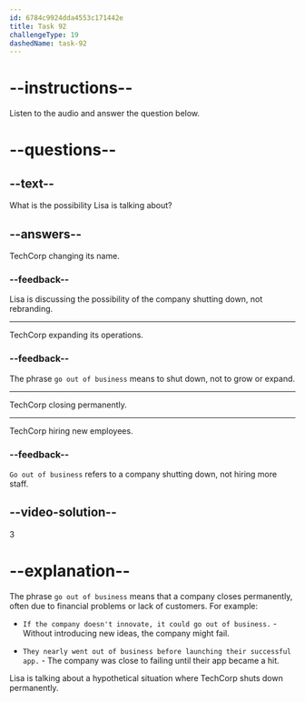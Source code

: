 ```yaml
---
id: 6784c9924dda4553c171442e
title: Task 92
challengeType: 19
dashedName: task-92
---
```


<!-- (Audio) Lisa: Hey Tom, have you ever thought about what would happen if TechCorp went out of business? -->

# --instructions--

Listen to the audio and answer the question below.

# --questions--

## --text--

What is the possibility Lisa is talking about?

## --answers--

TechCorp changing its name.

### --feedback--

Lisa is discussing the possibility of the company shutting down, not rebranding.

---

TechCorp expanding its operations.

### --feedback--

The phrase `go out of business` means to shut down, not to grow or expand.

---

TechCorp closing permanently.

---

TechCorp hiring new employees.

### --feedback--

`Go out of business` refers to a company shutting down, not hiring more staff.

## --video-solution--

3

# --explanation--

The phrase `go out of business` means that a company closes permanently, often due to financial problems or lack of customers. For example:

- `If the company doesn't innovate, it could go out of business.` - Without introducing new ideas, the company might fail.

- `They nearly went out of business before launching their successful app.` - The company was close to failing until their app became a hit.

Lisa is talking about a hypothetical situation where TechCorp shuts down permanently.
